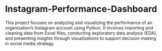 # Instagram-Performance-Dashboard
This project focuses on analyzing and visualizing the performance of an organization’s Instagram account using Python. It involves importing and cleaning data from Excel files, conducting exploratory data analysis (EDA), and presenting insights through visualizations to support decision-making in social media strategy.
